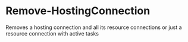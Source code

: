 # Remove-HostingConnection
Removes a hosting connection and all its resource connections or just a resource connection with active tasks
